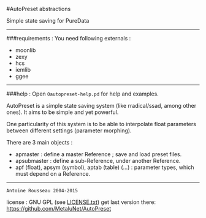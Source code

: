 #AutoPreset abstractions

Simple state saving for PureData

--------------------------------

###requirements :
You need following externals :

-	moonlib
-	zexy
-	hcs
-	iemlib
-	ggee


--------------------------------

###help :
Open `0autopreset-help.pd` for help and examples.

AutoPreset is a simple state saving system (like rradical/ssad, among other ones). It aims to be simple and yet powerful.

One particularity of this system is to be able to interpolate float parameters between different settings (parameter morphing).

There are 3 main objects :

-	apmaster : define a master Reference ; save and load preset files.
-	apsubmaster : define a sub-Reference, under another Reference.
-	apf (float), apsym (symbol), aptab (table) (...) : parameter types, which must depend on a Reference.


--------------------------------
	Antoine Rousseau 2004-2015
license : GNU GPL (see [LICENSE.txt](LICENSE.txt)) 
get last version there: <https://github.com/MetaluNet/AutoPreset>

